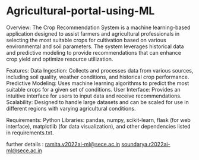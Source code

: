 # Agricultural-portal-using-ML
Overview:
The Crop Recommendation System is a machine learning-based application designed to assist farmers and agricultural professionals in selecting the most suitable crops for cultivation based on various environmental and soil parameters. The system leverages historical data and predictive modeling to provide recommendations that can enhance crop yield and optimize resource utilization.

Features:
Data Ingestion: Collects and processes data from various sources, including soil quality, weather conditions, and historical crop performance.
Predictive Modeling: Uses machine learning algorithms to predict the most suitable crops for a given set of conditions.
User Interface: Provides an intuitive interface for users to input data and receive recommendations.
Scalability: Designed to handle large datasets and can be scaled for use in different regions with varying agricultural conditions.

Requirements:
Python
Libraries: pandas, numpy, scikit-learn, flask (for web interface), matplotlib (for data visualization), and other dependencies listed in requirements.txt.

further details :
ramita.v2022ai-ml@sece.ac.in
soundarya.r2022ai-ml@sece.ac.in

